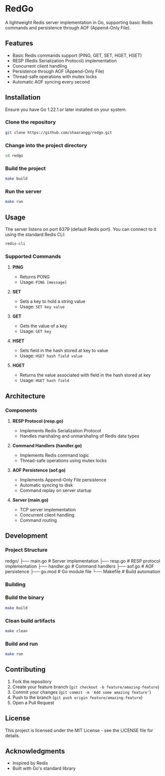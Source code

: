 # RedGo

A lightweight Redis server implementation in Go, supporting basic Redis commands and persistence through AOF (Append-Only File).

## Features

-   Basic Redis commands support (PING, GET, SET, HGET, HSET)
-   RESP (Redis Serialization Protocol) implementation
-   Concurrent client handling
-   Persistence through AOF (Append-Only File)
-   Thread-safe operations with mutex locks
-   Automatic AOF syncing every second

## Installation

Ensure you have Go 1.22.1 or later installed on your system.

### Clone the repository

```bash
git clone https://github.com/shaarangg/redgo.git
```

### Change into the project directory

```bash
cd redgo
```

### Build the project

```bash
make build
```

### Run the server

```bash
make run
```

## Usage

The server listens on port 6379 (default Redis port). You can connect to it using the standard Redis CLI:

```bash
redis-cli
```

### Supported Commands

1. **PING**

    - Returns PONG
    - Usage: `PING [message]`

2. **SET**

    - Sets a key to hold a string value
    - Usage: `SET key value`

3. **GET**

    - Gets the value of a key
    - Usage: `GET key`

4. **HSET**

    - Sets field in the hash stored at key to value
    - Usage: `HSET hash field value`

5. **HGET**
    - Returns the value associated with field in the hash stored at key
    - Usage: `HGET hash field`

## Architecture

### Components

1. **RESP Protocol (resp.go)**

    - Implements Redis Serialization Protocol
    - Handles marshaling and unmarshaling of Redis data types

2. **Command Handlers (handler.go)**

    - Implements Redis command logic
    - Thread-safe operations using mutex locks

3. **AOF Persistence (aof.go)**

    - Implements Append-Only File persistence
    - Automatic syncing to disk
    - Command replay on server startup

4. **Server (main.go)**
    - TCP server implementation
    - Concurrent client handling
    - Command routing

## Development

### Project Structure

redgo/
├── main.go # Server implementation
├── resp.go # RESP protocol implementation
├── handler.go # Command handlers
├── aof.go # AOF persistence
├── go.mod # Go module file
└── Makefile # Build automation

### Building

### Build the binary

```bash
make build
```

### Clean build artifacts

```bash
make clean
```

### Build and run

```bash
make run
```

## Contributing

1. Fork the repository
2. Create your feature branch (`git checkout -b feature/amazing-feature`)
3. Commit your changes (`git commit -m 'Add some amazing feature'`)
4. Push to the branch (`git push origin feature/amazing-feature`)
5. Open a Pull Request

## License

This project is licensed under the MIT License - see the LICENSE file for details.

## Acknowledgments

-   Inspired by Redis
-   Built with Go's standard library
